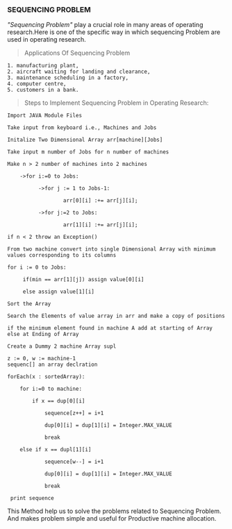 ### SEQUENCING PROBLEM
*"Sequencing Problem"* play a crucial role in many areas of operating research.Here is one of the specific way in which sequencing Problem are used in operating research.

> Applications Of Sequencing Problem
```
1. manufacturing plant,
2. aircraft waiting for landing and clearance, 
3. maintenance scheduling in a factory,
4. computer centre,
5. customers in a bank.
```
> Steps to Implement Sequencing Problem in Operating Research:

```
Import JAVA Module Files

Take input from keyboard i.e., Machines and Jobs

Initalize Two Dimensional Array arr[machine][Jobs]

Take input m number of Jobs for n number of machines

Make n > 2 number of machines into 2 machines
    
    ->for i:=0 to Jobs:
    
          ->for j := 1 to Jobs-1:
    
                  arr[0][i] :+= arr[j][i];
              
          ->for j:=2 to Jobs:
          
                  arr[1][i] :+= arr[j][i]; 

if n < 2 throw an Exception()

From two machine convert into single Dimensional Array with minimum values corresponding to its columns 

for i := 0 to Jobs:

     if(min == arr[1][j]) assign value[0][i]
     
     else assign value[1][i]
     
Sort the Array 

Search the Elements of value array in arr and make a copy of positions

if the minimum element found in machine A add at starting of Array else at Ending of Array

Create a Dummy 2 machine Array supl

z := 0, w := machine-1
sequenc[] an array declration

forEach(x : sortedArray):
    
    for i:=0 to machine:
    
        if x == dup[0][i]
        
            sequence[z++] = i+1
        
            dup[0][i] = dup[1][i] = Integer.MAX_VALUE
        
            break
    
    else if x == dupl[1][i]
    
            sequence[w--] = i+1
            
            dup[0][i] = dup[1][i] = Integer.MAX_VALUE
            
            break
          
 print sequence
```

This Method help us to solve the problems related to Sequencing Problem. And makes problem simple and useful for Productive machine allocation. 
